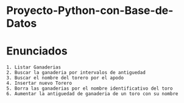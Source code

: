 # Proyecto-Python-con-Base-de-Datos

# Enunciados
    1. Listar Ganaderias
    2. Buscar la ganaderia por intervalos de antiguedad
    3. Buscar el nombre del torero por el apodo
    4. Insertar nuevo Torero
    5. Borra las ganaderias por el nombre identificativo del toro
    6. Aumentar la antiguedad de ganaderia de un toro con su nombre
